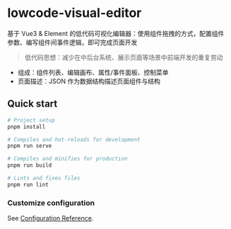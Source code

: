 # lowcode-visual-editor

基于 Vue3 & Element 的低代码可视化编辑器：使用组件拖拽的方式，配置组件参数、编写组件间事件逻辑，即可完成页面开发

> 低代码思想：减少在中后台系统、展示页面等场景中前端开发的重复劳动

- 组成：组件列表、编辑画布、属性/事件面板、控制菜单
- 页面描述：JSON 作为数据结构描述页面组件与结构

## Quick start

```bash
# Project setup
pnpm install

# Compiles and hot-reloads for development
pnpm run serve

# Compiles and minifies for production
pnpm run build

# Lints and fixes files
pnpm run lint
```

### Customize configuration

See [Configuration Reference](https://cli.vuejs.org/config/).
